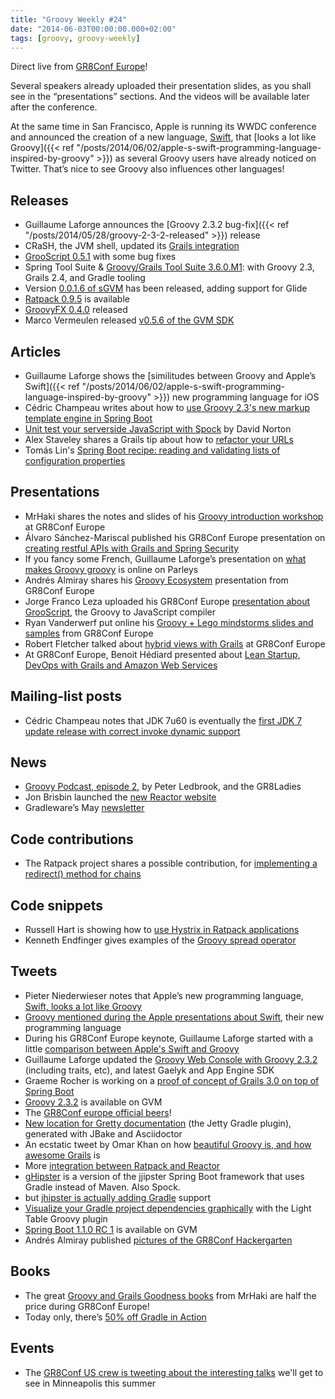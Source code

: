 ```yaml
---
title: "Groovy Weekly #24"
date: "2014-06-03T00:00:00.000+02:00"
tags: [groovy, groovy-weekly]
---
```


Direct live from [GR8Conf Europe](http://gr8conf.eu/)!

Several speakers already uploaded their presentation slides, as you shall see in the “presentations” sections. And the videos will be available later after the conference.

At the same time in San Francisco, Apple is running its WWDC conference and announced the creation of a new language, [Swift](https://developer.apple.com/swift/), that [looks a lot like Groovy]({{< ref "/posts/2014/06/02/apple-s-swift-programming-language-inspired-by-groovy" >}}) as several Groovy users have already noticed on Twitter. That’s nice to see Groovy also influences other languages!

## Releases

*   Guillaume Laforge announces the [Groovy 2.3.2 bug-fix]({{< ref "/posts/2014/05/28/groovy-2-3-2-released" >}}) release
*   CRaSH, the JVM shell, updated its [Grails integration](https://twitter.com/crashub/status/471630363413217281)
*   [GrooScript 0.5.1](https://twitter.com/grooscript/status/471791908839489536) with some bug fixes
*   Spring Tool Suite & [Groovy/Grails Tool Suite 3.6.0.M1](http://docs.spring.io/sts/nan/v360/NewAndNoteworthy-M1.html): with Groovy 2.3, Grails 2.4, and Gradle tooling
*   Version [0.0.1.6 of sGVM](https://twitter.com/noamtenne/status/473059113350750208) has been released, adding support for Glide
*   [Ratpack 0.9.5](http://www.ratpack.io/versions/0.9.5) is available
*   [GroovyFX 0.4.0](http://pleasingsoftware.blogspot.dk/2014/06/groovyfx-040-released.html) released
*   Marco Vermeulen released [v0.5.6 of the GVM SDK](https://twitter.com/marcovermeulen/status/473580701296508928)

## Articles

*   Guillaume Laforge shows the [similitudes between Groovy and Apple’s Swift]({{< ref "/posts/2014/06/02/apple-s-swift-programming-language-inspired-by-groovy" >}}) new programming language for iOS
*   Cédric Champeau writes about how to [use Groovy 2.3's new markup template engine in Spring Boot](https://spring.io/blog/2014/05/28/using-the-innovative-groovy-template-engine-in-spring-boot)
*   [Unit test your serverside JavaScript with Spock](http://www.objectpartners.com/2014/05/29/unit-test-your-server-side-javascript-with-spock/) by David Norton
*   Alex Staveley shares a Grails tip about how to [refactor your URLs](http://dublintech.blogspot.dk/2014/05/grails-tip-refactoring-your-urls.html)
*   Tomás Lin's [Spring Boot recipe: reading and validating lists of configuration properties](http://fbflex.wordpress.com/2014/06/02/spring-boot-recipe-reading-and-validating-lists-of-configuration-properties/)

## Presentations

*   MrHaki shares the notes and slides of his [Groovy introduction workshop](https://twitter.com/mrhaki/status/473420460399800321) at GR8Conf Europe
*   Álvaro Sánchez-Mariscal published his GR8Conf Europe presentation on [creating restful APIs with Grails and Spring Security](http://fr.slideshare.net/alvarosanchezmariscal/restful-gr8conf2014)
*   If you fancy some French, Guillaume Laforge’s presentation on [what makes Groovy groovy](http://parleys.com/play/538c3063e4b0a38a46cbec99/chapter0/about) is online on Parleys
*   Andrés Almiray shares his [Groovy Ecosystem](http://fr.slideshare.net/aalmiray/gr8conf-groovy-ecosystem) presentation from GR8Conf Europe
*   Jorge Franco Leza uploaded his GR8Conf Europe [presentation about GrooScript](https://twitter.com/jfrancoleza/status/473807095088037888), the Groovy to JavaScript compiler
*   Ryan Vanderwerf put online his [Groovy + Lego mindstorms slides and samples](https://twitter.com/ryanvanderwerf/status/473814334586761216) from GR8Conf Europe
*   Robert Fletcher talked about [hybrid views with Grails](http://freeside.co/hybrid-views-with-grails/assets/player/KeynoteDHTMLPlayer.html#0) at GR8Conf Europe
*   At GR8Conf Europe, Benoit Hédiard presented about [Lean Startup, DevOps with Grails and Amazon Web Services](https://speakerdeck.com/benorama/running-a-lean-startup-devops-and-grails-and-aws)

## Mailing-list posts

*   Cédric Champeau notes that JDK 7u60 is eventually the [first JDK 7 update release with correct invoke dynamic support](http://groovy.329449.n5.nabble.com/JDK7u60-is-out-for-indy-lovers-td5719838.html)

## News

*   [Groovy Podcast, episode 2](https://twitter.com/pledbrook/status/471545892231995394), by Peter Ledbrook, and the GR8Ladies
*   Jon Brisbin launched the [new Reactor website](http://projectreactor.org/)
*   Gradleware’s May [newsletter](http://www.gradleware.com/newsletter/gradleware-newsletter-may-2014-2/)

## Code contributions

*   The Ratpack project shares a possible contribution, for [implementing a redirect() method for chains](https://twitter.com/ratpackweb/status/472262669970337792)

## Code snippets

*   Russell Hart is showing how to [use Hystrix in Ratpack applications](https://twitter.com/rus_hart/status/473186395826434048)
*   Kenneth Endfinger gives examples of the [Groovy spread operator](https://github.com/kaendfinger/hardcore-groovy/blob/master/src/spread.groovy.md)

## Tweets

*   Pieter Niederwieser notes that Apple’s new programming language, [Swift, looks a lot like Groovy](https://twitter.com/pniederw/status/473571956441489408)
*   [Groovy mentioned during the Apple presentations about Swift](https://twitter.com/gmcconnaughey/status/473580913234690049), their new programming language
*   During his GR8Conf Europe keynote, Guillaume Laforge started with a little [comparison between Apple's Swift and Groovy](https://twitter.com/ilopmar/status/473724325653385216)
*   Guillaume Laforge updated the [Groovy Web Console with Groovy 2.3.2](https://twitter.com/glaforge/status/473396838125830144) (including traits, etc), and latest Gaelyk and App Engine SDK
*   Graeme Rocher is working on a [proof of concept of Grails 3.0 on top of Spring Boot](https://twitter.com/graemerocher/status/471582885204733952)
*   [Groovy 2.3.2](https://twitter.com/gvmtool/status/471575702148771840) is available on GVM
*   The [GR8Conf europe official beers](https://twitter.com/gr8conf/status/471599562210418688)!
*   [New location for Gretty documentation](https://twitter.com/andreyhihlovski/status/472036112362651649) (the Jetty Gradle plugin), generated with JBake and Asciidoctor
*   An ecstatic tweet by Omar Khan on how [beautiful Groovy is, and how awesome Grails](https://twitter.com/recoveringjahil/status/472143758570831872) is
*   More [integration between Ratpack and Reactor](https://twitter.com/ratpackweb/status/472263360491180033)
*   [gHipster](https://twitter.com/dailygrailstip/status/472085178899132416) is a version of the jjipster Spring Boot framework that uses Gradle instead of Maven. Also Spock.
*   but [jhipster is actually adding Gradle](http://jhipster.github.io/2014/06/02/jhipster-release-0.16.0.html) support
*   [Visualize your Gradle project dependencies graphically](https://twitter.com/mrundberget/status/473054214273642496) with the Light Table Groovy plugin
*   [Spring Boot 1.1.0 RC 1](https://twitter.com/gvmtool/status/473403577097261056) is available on GVM
*   Andrés Almiray published [pictures of the GR8Conf Hackergarten](https://twitter.com/aalmiray/status/473792051293982720)

## Books

*   The great [Groovy and Grails Goodness books](https://twitter.com/mrhaki/status/473134274582179840) from MrHaki are half the price during GR8Conf Europe!
*   Today only, there’s [50% off Gradle in Action](https://twitter.com/bmuschko/status/473894079508791296)

## Events

*   The [GR8Conf US crew is tweeting about the interesting talks](https://storify.com/glaforge/gr8conf-us-upcoming-talks) we'll get to see in Minneapolis this summer
